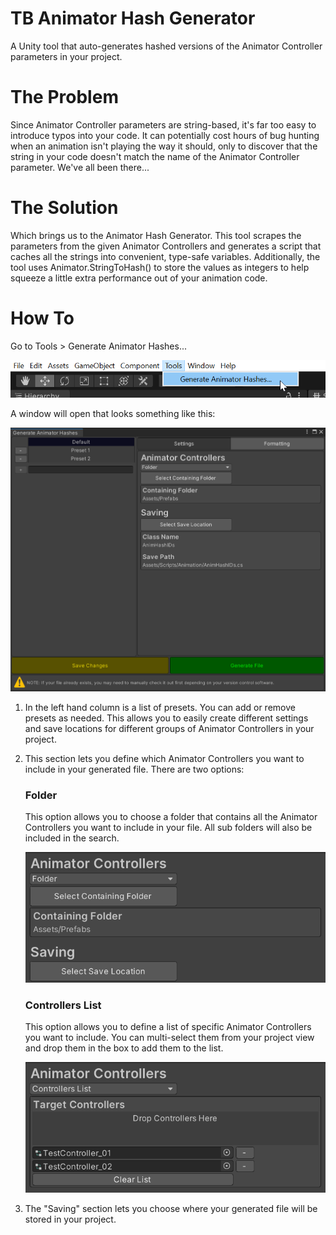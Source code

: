 # TB Animator Hash Generator
A Unity tool that auto-generates hashed versions of the Animator Controller parameters in your project.

# The Problem
Since Animator Controller parameters are string-based, it's far too easy to introduce typos into your code. It can potentially cost hours of bug hunting when an animation isn't playing the way it should, only to discover that the string in your code doesn't match the name of the Animator Controller parameter. We've all been there...

# The Solution
Which brings us to the Animator Hash Generator. This tool scrapes the parameters from the given Animator Controllers and generates a script that caches all the strings into convenient, type-safe variables. Additionally, the tool uses Animator.StringToHash() to store the values as integers to help squeeze a little extra performance out of your animation code.

# How To
Go to Tools > Generate Animator Hashes...

![Toolbar location](/Images/AHG_Instructions_01.png?raw=true)

A window will open that looks something like this:

![The tool with its sections labeled](/Images/AHG_Instructions_02.png?raw=true)

1. In the left hand column is a list of presets. You can add or remove presets as needed. This allows you to easily create different settings and save locations for different groups of Animator Controllers in your project.

2. This section lets you define which Animator Controllers you want to include in your generated file. There are two options:
	### Folder
	This option allows you to choose a folder that contains all the Animator Controllers you want to include in your file. All sub folders will also be included in the search.
	
	![Closeup of Animator Controllers section](/Images/AHG_Instructions_ControllersCloseup_01.png?raw=true)
	### Controllers List
	This option allows you to define a list of specific Animator Controllers you want to include. You can multi-select them from your project view and drop them in the box to add them to the list.
	
	![Closeup of Animator Controllers section](/Images/AHG_Instructions_ControllersCloseup_02.png?raw=true)

3. The "Saving" section lets you choose where your generated file will be stored in your project.
